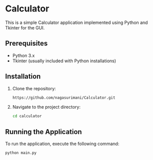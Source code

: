 ﻿# Calculator

This is a simple Calculator application implemented using Python and Tkinter for the GUI.

## Prerequisites

- Python 3.x
- Tkinter (usually included with Python installations)

## Installation

1. Clone the repository:
    ```sh
    https://github.com/nagasurimani/Calculator.git
    ```
2. Navigate to the project directory:
    ```sh
    cd calculator
    ```

## Running the Application

To run the application, execute the following command:
```sh
python main.py

